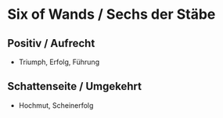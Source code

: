 # Six of Wands / Sechs der Stäbe

## Positiv / Aufrecht

- Triumph, Erfolg, Führung

## Schattenseite / Umgekehrt

- Hochmut, Scheinerfolg
